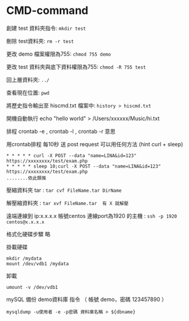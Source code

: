 # CMD-command

創建 test 資料夾指令:  ```mkdir test```

刪除 test資料夾: ```rm -r test ```

更改 demo 檔案權限為755: ```chmod 755 demo```

更改 test 資料夾與底下資料權限為755: ```chmod -R 755 test```

回上層資料夾: ```../``` 

查看現在位置: ```pwd```

將歷史指令輸出至 hiscmd.txt 檔案中: ```history > hiscmd.txt``` 



開機自動執行 echo "hello world" > /Users/xxxxxx/Music/hi.txt

排程 crontab -e ,  crontab -l ,  crontab -r 意思


用crontab排程 每10秒 送 post request  可以用任何方法 (hint curl + sleep)

```
* * * * * curl -X POST --data "name=LINA&id=123"  https://xxxxxxxx/test/exam.php
* * * * * sleep 10;curl -X POST --data "name=LINA&id=123"  https://xxxxxxxx/test/exam.php
........依此類推
```


壓縮資料夾 tar :  ```tar cvf FileName.tar DirName```

解壓縮資料夾 : ```tar xvf FileName.tar  有 X 就解壓```

遠端連線到 ip:x.x.x.x 帳號centos 連線port為1920 的主機 : ```ssh -p 1920 centos@x.x.x.x```



格式化硬碟步驟 略

掛載硬碟
```
mkdir /mydata
mount /dev/vdb1 /mydata
```
卸載
```
umount -v /dev/vdb1
```


mySQL 備份 demo資料庫  指令 （ 帳號 demo，密碼 123457890 ）
```
mysqldump -u使用者 -e -p密碼 資料庫名稱 > ${dbname}
```
